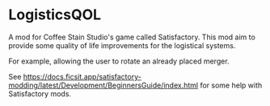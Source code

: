# LogisticsQOL

A mod for Coffee Stain Studio's game called Satisfactory. This mod aim to provide some quality of life improvements for the logistical systems.

For example, allowing the user to rotate an already placed merger.

See https://docs.ficsit.app/satisfactory-modding/latest/Development/BeginnersGuide/index.html for some help with Satisfactory mods.